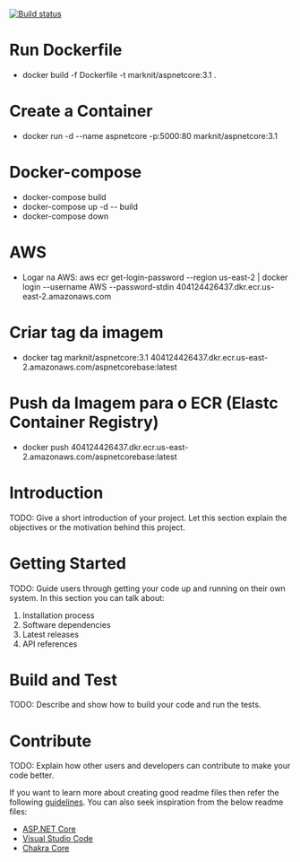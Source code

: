 [![Build status](https://dev.azure.com/escolaparaprogramadores/CSharpBaseProject/_apis/build/status/ASP.NET%20Core-CI)](https://dev.azure.com/escolaparaprogramadores/CSharpBaseProject/_build/latest?definitionId=4)

# Run Dockerfile
- docker build -f Dockerfile -t marknit/aspnetcore:3.1 .

# Create a Container
- docker run -d --name aspnetcore -p:5000:80 marknit/aspnetcore:3.1

# Docker-compose
- docker-compose build
- docker-compose up -d -- build
- docker-compose down

# AWS
- Logar na AWS: aws ecr get-login-password --region us-east-2 | docker login --username AWS --password-stdin 404124426437.dkr.ecr.us-east-2.amazonaws.com

# Criar tag da imagem
- docker tag marknit/aspnetcore:3.1 404124426437.dkr.ecr.us-east-2.amazonaws.com/aspnetcorebase:latest

# Push da Imagem para o ECR (Elastc Container Registry)
- docker push 404124426437.dkr.ecr.us-east-2.amazonaws.com/aspnetcorebase:latest



# Introduction 
TODO: Give a short introduction of your project. Let this section explain the objectives or the motivation behind this project. 

# Getting Started
TODO: Guide users through getting your code up and running on their own system. In this section you can talk about:
1.	Installation process
2.	Software dependencies
3.	Latest releases
4.	API references


# Build and Test

TODO: Describe and show how to build your code and run the tests. 

# Contribute
TODO: Explain how other users and developers can contribute to make your code better. 

If you want to learn more about creating good readme files then refer the following [guidelines](https://docs.microsoft.com/en-us/azure/devops/repos/git/create-a-readme?view=azure-devops). You can also seek inspiration from the below readme files:
- [ASP.NET Core](https://github.com/aspnet/Home)
- [Visual Studio Code](https://github.com/Microsoft/vscode)
- [Chakra Core](https://github.com/Microsoft/ChakraCore)
